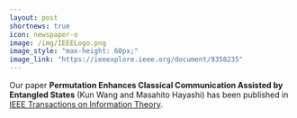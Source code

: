 ```yaml
---
layout: post
shortnews: true
icon: newspaper-o
image: /img/IEEELogo.png
image_style: "max-height: 60px;"
image_link: "https://ieeexplore.ieee.org/document/9358235"
---
```


Our paper **Permutation Enhances Classical Communication Assisted by Entangled States** (Kun Wang and Masahito Hayashi) has been published in [IEEE Transactions on Information Theory](https://ieeexplore.ieee.org/document/9358235).

